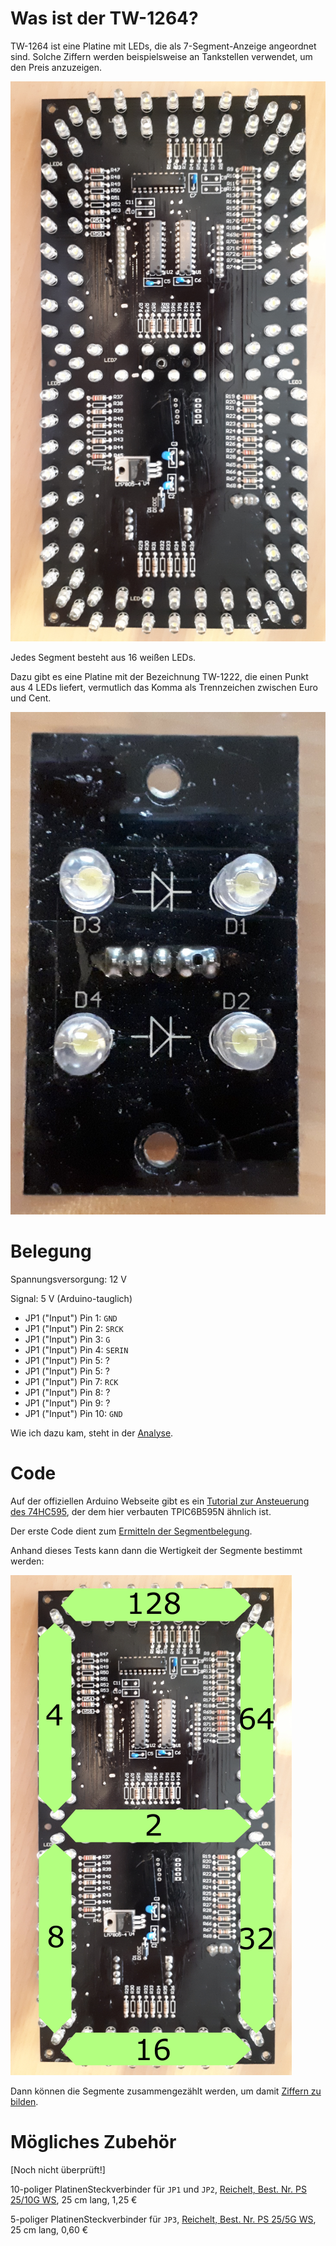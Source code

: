 Was ist der TW-1264?
===

TW-1264 ist eine Platine mit LEDs, die als 7-Segment-Anzeige angeordnet sind. Solche Ziffern werden beispielsweise an Tankstellen verwendet, um den Preis anzuzeigen.

![Vorderseite](./getting-started/Vorderseite.jpg)

Jedes Segment besteht aus 16 weißen LEDs.

Dazu gibt es eine Platine mit der Bezeichnung TW-1222, die einen Punkt aus 4 LEDs liefert, vermutlich das Komma als Trennzeichen zwischen Euro und Cent.

![Vorderseite](./getting-started/Vorderseite%20Punkt.jpg)

Belegung
===

Spannungsversorgung: 12 V

Signal: 5 V (Arduino-tauglich)

* JP1 ("Input") Pin 1: `GND`
* JP1 ("Input") Pin 2: `SRCK`
* JP1 ("Input") Pin 3: `G`
* JP1 ("Input") Pin 4: `SERIN`
* JP1 ("Input") Pin 5: ?
* JP1 ("Input") Pin 5: ?
* JP1 ("Input") Pin 7: `RCK`
* JP1 ("Input") Pin 8: ?
* JP1 ("Input") Pin 9: ?
* JP1 ("Input") Pin 10: `GND`

Wie ich dazu kam, steht in der [Analyse](./getting-started/Analyse.md).

Code
===

Auf der offiziellen Arduino Webseite gibt es ein [Tutorial zur Ansteuerung des 74HC595](https://www.arduino.cc/en/Tutorial/ShiftOut), der dem hier verbauten TPIC6B595N ähnlich ist.

Der erste Code dient zum [Ermitteln der Segmentbelegung](tw1264-bitshift/tw1264-bitshift.ino).

Anhand dieses Tests kann dann die Wertigkeit der Segmente bestimmt werden:

![Wertigkeit der Segmente](getting-started/Wertigkeit.png)

Dann können die Segmente zusammengezählt werden, um damit [Ziffern zu bilden](tw1264-numbers/tw1264-numbers.ino).

Mögliches Zubehör
===

[Noch nicht überprüft!]

10-poliger PlatinenSteckverbinder für `JP1` und `JP2`, [Reichelt, Best. Nr. PS 25/10G WS](https://www.reichelt.de/platinensteckverbinder-gerade-weiss-10-polig-ps-25-10g-ws-p14824.html?ACTION=3;ARTICLE=14824;SEARCH=PS%2025/10G%20WS), 25 cm lang, 1,25 €

5-poliger PlatinenSteckverbinder für `JP3`, [Reichelt, Best. Nr. PS 25/5G WS](https://www.reichelt.de/platinensteckverbinder-gerade-weiss-5-polig-ps-25-5g-ws-p14829.html?&trstct=lsbght_sldr::14824), 25 cm lang, 0,60 €

